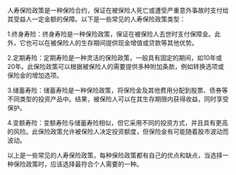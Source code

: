 

人寿保险政策是一种保险合约，保证在被保险人死亡或遭受严重意外事故时支付给其受益人一定金额的保障。以下是一些常见的人寿保险政策类型：

1.终身寿险：终身寿险是一种保险政策，保证在被保险人去世时支付保障金。此外，它也可以在被保险人的生存期间提供现金增值或贷款等其他优势。

2.定期寿险：定期寿险是一种灵活的保险政策，一般具有固定的期间，如10年或20年。此保险政策可以根据被保险人的需要提供多种附加条款，例如转换选项或保险金的增加选项。

3.储蓄寿险：储蓄寿险是一种保险政策，将保险金及其他费用分配到股票、债券等不同类型的投资产品中。结果，被保险人可以在其生存期限内获得收益，同时享受保护。

4.变额寿险：变额寿险与储蓄寿险相似，但它采用不同的投资方式，并且具有更高的风险。此保险政策允许被保险人决定投资额度，但保险金有可能随着股市波动而波动。

以上是一些常见的人寿保险政策，每种保险政策都有自己的优点和缺点，当选择一种保险政策时，应该选择最符合个人需要的一种。
